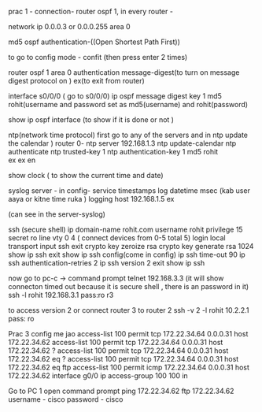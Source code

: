 prac 1 - 
connection-
router ospf 1, in every router -

network ip 0.0.0.3 or 0.0.0.255 area 0





md5 ospf authentication-((Open Shortest Path First))

to go to config mode -
confit (then press enter 2 times)

router ospf 1 
area 0 authentication message-digest(to turn on message digest protocol on )
ex(to exit from router)

interface s0/0/0  ( go to s0/0/0)
ip ospf message digest key 1 md5 rohit(username and password set as md5(username) and rohit(password)

show ip ospf interface (to show if it is done or not )






ntp(network time protocol)
first go to any of the servers and in ntp update the calendar ) 
router 0-
ntp server 192.168.1.3
ntp update-calendar
ntp authenticate
ntp trusted-key 1
ntp authentication-key 1 md5 rohit   
ex
ex
en

show clock ( to show the current time and date)






syslog server -
in config-
service timestamps log datetime msec (kab user aaya or kitne time ruka )
logging host 192.168.1.5
ex

(can see in the server-syslog)






ssh (secure shell)
ip domain-name rohit.com
username rohit privilege 15 secret ro
line vty 0 4 ( connect devices from 0-5 total 5)
login local 
transport input ssh 
exit 
crypto key zeroize rsa
crypto key generate rsa
1024
show ip ssh 
exit
show ip ssh
config(come in config)
ip ssh time-out 90
ip ssh authentication-retries 2
ip ssh version 2
exit
show ip ssh 

now go to pc-c -> command prompt 
telnet 192.168.3.3 (it will show connecton timed out because it is secure shell , there is an password in it)
ssh -l rohit 192.168.3.1
pass:ro
r3

to access version 2 or connect router 3 to router 2 
ssh -v 2 -l rohit 10.2.2.1
pass: ro



Prac 3
config me jao
access-list 100 permit tcp 172.22.34.64 0.0.0.31 host 172.22.34.62
access-list 100 permit tcp 172.22.34.64 0.0.0.31 host 172.22.34.62 ?
access-list 100 permit tcp 172.22.34.64 0.0.0.31 host 172.22.34.62 eq ?
access-list 100 permit tcp 172.22.34.64 0.0.0.31 host 172.22.34.62 eq ftp 
access-list 100 permit icmp 172.22.34.64 0.0.0.31 host 172.22.34.62
interface g0/0
ip access-group 100 100 in

Go to PC 1
open command prompt
ping 172.22.34.62
ftp 172.22.34.62
username - cisco
password - cisco











